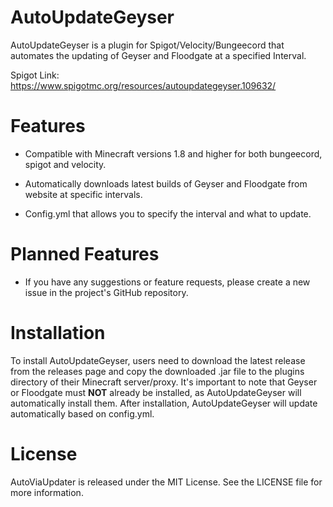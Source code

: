 # AutoUpdateGeyser
AutoUpdateGeyser is a plugin for Spigot/Velocity/Bungeecord that automates the updating of Geyser and Floodgate at a specified Interval.

Spigot Link: https://www.spigotmc.org/resources/autoupdategeyser.109632/

# Features
- Compatible with Minecraft versions 1.8 and higher for both bungeecord, spigot and velocity.

- Automatically downloads latest builds of Geyser and Floodgate from website at specific intervals.

- Config.yml that allows you to specify the interval and what to update.

# Planned Features
- If you have any suggestions or feature requests, please create a new issue in the project's GitHub repository.

# Installation
To install AutoUpdateGeyser, users need to download the latest release from the releases page and copy the downloaded .jar file to the plugins directory of their Minecraft server/proxy. It's important to note that Geyser or Floodgate must **NOT** already be installed, as AutoUpdateGeyser will automatically install them. After installation, AutoUpdateGeyser will update automatically based on config.yml.

# License
AutoViaUpdater is released under the MIT License. See the LICENSE file for more information.
